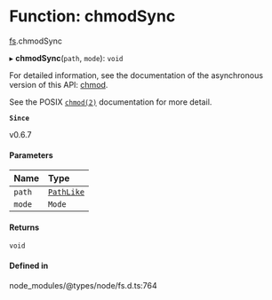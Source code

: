 # Function: chmodSync

[fs](../modules/fs.md).chmodSync

▸ **chmodSync**(`path`, `mode`): `void`

For detailed information, see the documentation of the asynchronous version of
this API: [chmod](fs.chmod.md).

See the POSIX [`chmod(2)`](http://man7.org/linux/man-pages/man2/chmod.2.html) documentation for more detail.

**`Since`**

v0.6.7

#### Parameters

| Name | Type |
| :------ | :------ |
| `path` | [`PathLike`](../types/fs.PathLike.md) |
| `mode` | `Mode` |

#### Returns

`void`

#### Defined in

node_modules/@types/node/fs.d.ts:764

